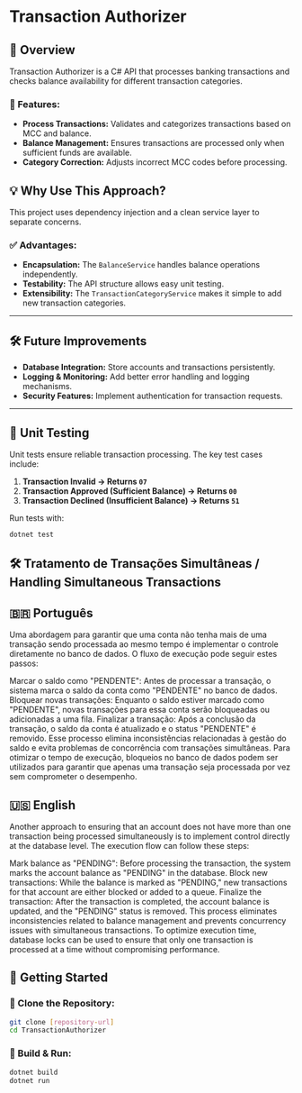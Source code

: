 # Transaction Authorizer

## 📌 Overview
Transaction Authorizer is a C# API that processes banking transactions and checks balance availability for different transaction categories.

### 🔹 Features:
- **Process Transactions:** Validates and categorizes transactions based on MCC and balance.
- **Balance Management:** Ensures transactions are processed only when sufficient funds are available.
- **Category Correction:** Adjusts incorrect MCC codes before processing.

## 💡 Why Use This Approach?
This project uses dependency injection and a clean service layer to separate concerns.

### ✅ **Advantages:**
- **Encapsulation:** The `BalanceService` handles balance operations independently.
- **Testability:** The API structure allows easy unit testing.
- **Extensibility:** The `TransactionCategoryService` makes it simple to add new transaction categories.

---

## 🛠️ Future Improvements
- **Database Integration:** Store accounts and transactions persistently.
- **Logging & Monitoring:** Add better error handling and logging mechanisms.
- **Security Features:** Implement authentication for transaction requests.

---

## 🧩 Unit Testing
Unit tests ensure reliable transaction processing. The key test cases include:
1. **Transaction Invalid → Returns `07`**
2. **Transaction Approved (Sufficient Balance) → Returns `00`**
3. **Transaction Declined (Insufficient Balance) → Returns `51`**

Run tests with:
```sh
dotnet test
```
   
## 🛠️ Tratamento de Transações Simultâneas / Handling Simultaneous Transactions
## 🇧🇷 Português
Uma abordagem para garantir que uma conta não tenha mais de uma transação sendo processada ao mesmo tempo é implementar o controle diretamente no banco de dados. O fluxo de execução pode seguir estes passos:

Marcar o saldo como "PENDENTE": Antes de processar a transação, o sistema marca o saldo da conta como "PENDENTE" no banco de dados.
Bloquear novas transações: Enquanto o saldo estiver marcado como "PENDENTE", novas transações para essa conta serão bloqueadas ou adicionadas a uma fila.
Finalizar a transação: Após a conclusão da transação, o saldo da conta é atualizado e o status "PENDENTE" é removido.
Esse processo elimina inconsistências relacionadas à gestão do saldo e evita problemas de concorrência com transações simultâneas. Para otimizar o tempo de execução, bloqueios no banco de dados podem ser utilizados para garantir que apenas uma transação seja processada por vez sem comprometer o desempenho.

## 🇺🇸 English
Another approach to ensuring that an account does not have more than one transaction being processed simultaneously is to implement control directly at the database level. The execution flow can follow these steps:

Mark balance as "PENDING": Before processing the transaction, the system marks the account balance as "PENDING" in the database.
Block new transactions: While the balance is marked as "PENDING," new transactions for that account are either blocked or added to a queue.
Finalize the transaction: After the transaction is completed, the account balance is updated, and the "PENDING" status is removed.
This process eliminates inconsistencies related to balance management and prevents concurrency issues with simultaneous transactions. To optimize execution time, database locks can be used to ensure that only one transaction is processed at a time without compromising performance.

## 🚀 Getting Started
### 🔹 Clone the Repository:
```sh
git clone [repository-url]
cd TransactionAuthorizer
```

### 🔹 Build & Run:
```sh
dotnet build
dotnet run
```

